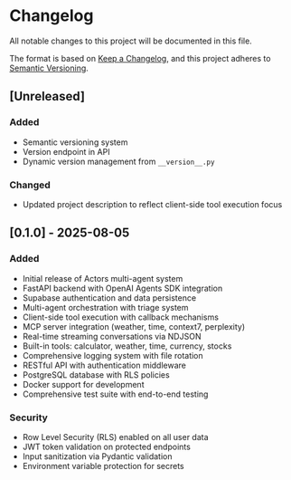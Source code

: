 # Changelog

All notable changes to this project will be documented in this file.

The format is based on [Keep a Changelog](https://keepachangelog.com/en/1.0.0/),
and this project adheres to [Semantic Versioning](https://semver.org/spec/v2.0.0.html).

## [Unreleased]

### Added
- Semantic versioning system
- Version endpoint in API
- Dynamic version management from `__version__.py`

### Changed
- Updated project description to reflect client-side tool execution focus

## [0.1.0] - 2025-08-05

### Added
- Initial release of Actors multi-agent system
- FastAPI backend with OpenAI Agents SDK integration
- Supabase authentication and data persistence
- Multi-agent orchestration with triage system
- Client-side tool execution with callback mechanisms
- MCP server integration (weather, time, context7, perplexity)
- Real-time streaming conversations via NDJSON
- Built-in tools: calculator, weather, time, currency, stocks
- Comprehensive logging system with file rotation
- RESTful API with authentication middleware
- PostgreSQL database with RLS policies
- Docker support for development
- Comprehensive test suite with end-to-end testing

### Security
- Row Level Security (RLS) enabled on all user data
- JWT token validation on protected endpoints
- Input sanitization via Pydantic validation
- Environment variable protection for secrets